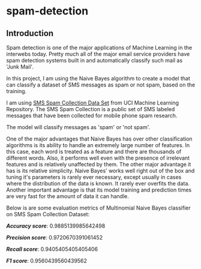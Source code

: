 # spam-detection

## Introduction
Spam detection is one of the major applications of Machine Learning in the interwebs today. Pretty much all of the major email service providers have spam detection systems built in and automatically classify such mail as 'Junk Mail'.

In this project, I am using the Naive Bayes algorithm to create a model that can classify a dataset of SMS messages as spam or not spam, based on the training. 

I am using [SMS Spam Collection Data Set](https://archive.ics.uci.edu/ml/datasets/SMS+Spam+Collection) from UCI Machine Learning Repository. The SMS Spam Collection is a public set of SMS labeled messages that have been collected for mobile phone spam research.

The model will classify messages as 'spam' or 'not spam'. 

One of the major advantages that Naive Bayes has over other classification algorithms is its ability to handle an extremely large number of features. In this case, each word is treated as a feature and there are thousands of different words. Also, it performs well even with the presence of irrelevant features and is relatively unaffected by them. The other major advantage it has is its relative simplicity. Naive Bayes' works well right out of the box and tuning it's parameters is rarely ever necessary, except usually in cases where the distribution of the data is known. It rarely ever overfits the data. Another important advantage is that its model training and prediction times are very fast for the amount of data it can handle. 

Below is are some evaluation metrics of Multinomial Naive Bayes classifier on SMS Spam Collection Dataset:

**_Accuracy score_**:  0.9885139985642498

**_Precision score_**:  0.9720670391061452

**_Recall score_**:  0.9405405405405406

**_F1 score_**:  0.9560439560439562
